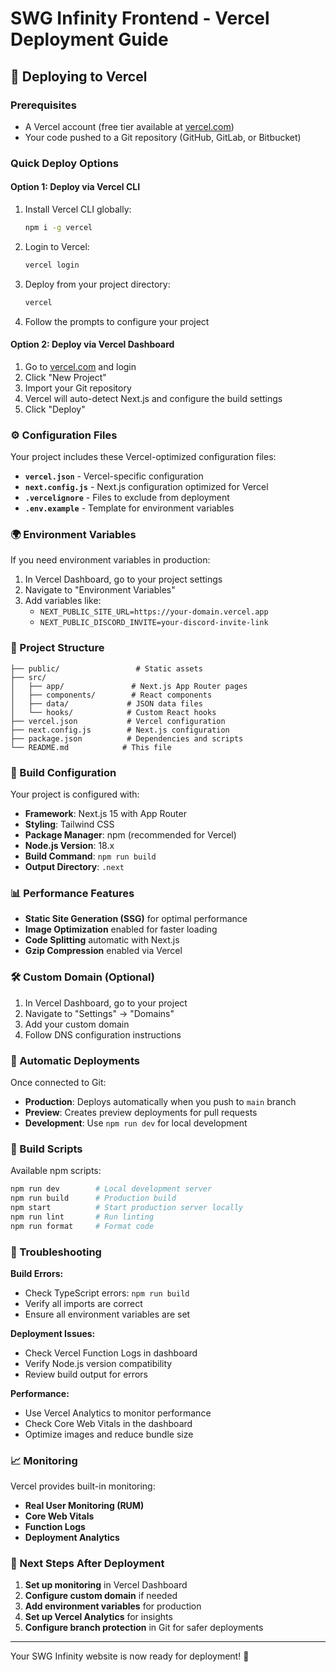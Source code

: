 # SWG Infinity Frontend - Vercel Deployment Guide

## 🚀 Deploying to Vercel

### Prerequisites
- A Vercel account (free tier available at [vercel.com](https://vercel.com))
- Your code pushed to a Git repository (GitHub, GitLab, or Bitbucket)

### Quick Deploy Options

#### Option 1: Deploy via Vercel CLI
1. Install Vercel CLI globally:
   ```bash
   npm i -g vercel
   ```

2. Login to Vercel:
   ```bash
   vercel login
   ```

3. Deploy from your project directory:
   ```bash
   vercel
   ```

4. Follow the prompts to configure your project

#### Option 2: Deploy via Vercel Dashboard
1. Go to [vercel.com](https://vercel.com) and login
2. Click "New Project"
3. Import your Git repository
4. Vercel will auto-detect Next.js and configure the build settings
5. Click "Deploy"

### ⚙️ Configuration Files

Your project includes these Vercel-optimized configuration files:

- **`vercel.json`** - Vercel-specific configuration
- **`next.config.js`** - Next.js configuration optimized for Vercel
- **`.vercelignore`** - Files to exclude from deployment
- **`.env.example`** - Template for environment variables

### 🌍 Environment Variables

If you need environment variables in production:

1. In Vercel Dashboard, go to your project settings
2. Navigate to "Environment Variables"
3. Add variables like:
   - `NEXT_PUBLIC_SITE_URL=https://your-domain.vercel.app`
   - `NEXT_PUBLIC_DISCORD_INVITE=your-discord-invite-link`

### 📁 Project Structure

```
├── public/                 # Static assets
├── src/
│   ├── app/               # Next.js App Router pages
│   ├── components/        # React components
│   ├── data/             # JSON data files
│   └── hooks/            # Custom React hooks
├── vercel.json           # Vercel configuration
├── next.config.js        # Next.js configuration
├── package.json          # Dependencies and scripts
└── README.md            # This file
```

### 🔧 Build Configuration

Your project is configured with:
- **Framework**: Next.js 15 with App Router
- **Styling**: Tailwind CSS
- **Package Manager**: npm (recommended for Vercel)
- **Node.js Version**: 18.x
- **Build Command**: `npm run build`
- **Output Directory**: `.next`

### 📊 Performance Features

- **Static Site Generation (SSG)** for optimal performance
- **Image Optimization** enabled for faster loading
- **Code Splitting** automatic with Next.js
- **Gzip Compression** enabled via Vercel

### 🛠️ Custom Domain (Optional)

1. In Vercel Dashboard, go to your project
2. Navigate to "Settings" → "Domains"
3. Add your custom domain
4. Follow DNS configuration instructions

### 🔄 Automatic Deployments

Once connected to Git:
- **Production**: Deploys automatically when you push to `main` branch
- **Preview**: Creates preview deployments for pull requests
- **Development**: Use `npm run dev` for local development

### 📝 Build Scripts

Available npm scripts:
```bash
npm run dev        # Local development server
npm run build      # Production build
npm start          # Start production server locally
npm run lint       # Run linting
npm run format     # Format code
```

### 🐛 Troubleshooting

**Build Errors:**
- Check TypeScript errors: `npm run build`
- Verify all imports are correct
- Ensure all environment variables are set

**Deployment Issues:**
- Check Vercel Function Logs in dashboard
- Verify Node.js version compatibility
- Review build output for errors

**Performance:**
- Use Vercel Analytics to monitor performance
- Check Core Web Vitals in the dashboard
- Optimize images and reduce bundle size

### 📈 Monitoring

Vercel provides built-in monitoring:
- **Real User Monitoring (RUM)**
- **Core Web Vitals**
- **Function Logs**
- **Deployment Analytics**

### 🎯 Next Steps After Deployment

1. **Set up monitoring** in Vercel Dashboard
2. **Configure custom domain** if needed
3. **Add environment variables** for production
4. **Set up Vercel Analytics** for insights
5. **Configure branch protection** in Git for safer deployments

---

Your SWG Infinity website is now ready for deployment! 🌟

